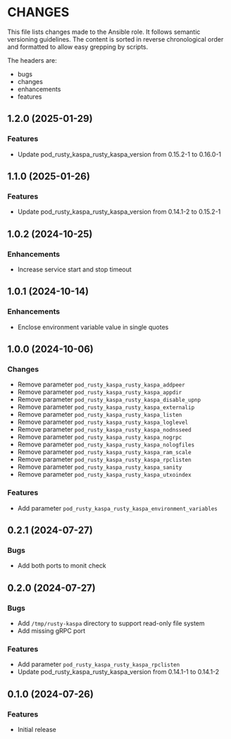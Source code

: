# CHANGES

This file lists changes made to the Ansible role. It follows semantic versioning
guidelines. The content is sorted in reverse chronological order and formatted
to allow easy grepping by scripts.

The headers are:
- bugs
- changes
- enhancements
- features

## 1.2.0 (2025-01-29)

### Features

- Update pod_rusty_kaspa_rusty_kaspa_version from 0.15.2-1 to 0.16.0-1

## 1.1.0 (2025-01-26)

### Features

- Update pod_rusty_kaspa_rusty_kaspa_version from 0.14.1-2 to 0.15.2-1

## 1.0.2 (2024-10-25)

### Enhancements

- Increase service start and stop timeout

## 1.0.1 (2024-10-14)

### Enhancements

- Enclose environment variable value in single quotes

## 1.0.0 (2024-10-06)

### Changes

- Remove parameter `pod_rusty_kaspa_rusty_kaspa_addpeer`
- Remove parameter `pod_rusty_kaspa_rusty_kaspa_appdir`
- Remove parameter `pod_rusty_kaspa_rusty_kaspa_disable_upnp`
- Remove parameter `pod_rusty_kaspa_rusty_kaspa_externalip`
- Remove parameter `pod_rusty_kaspa_rusty_kaspa_listen`
- Remove parameter `pod_rusty_kaspa_rusty_kaspa_loglevel`
- Remove parameter `pod_rusty_kaspa_rusty_kaspa_nodnsseed`
- Remove parameter `pod_rusty_kaspa_rusty_kaspa_nogrpc`
- Remove parameter `pod_rusty_kaspa_rusty_kaspa_nologfiles`
- Remove parameter `pod_rusty_kaspa_rusty_kaspa_ram_scale`
- Remove parameter `pod_rusty_kaspa_rusty_kaspa_rpclisten`
- Remove parameter `pod_rusty_kaspa_rusty_kaspa_sanity`
- Remove parameter `pod_rusty_kaspa_rusty_kaspa_utxoindex`

### Features

- Add parameter `pod_rusty_kaspa_rusty_kaspa_environment_variables`

## 0.2.1 (2024-07-27)

### Bugs

- Add both ports to monit check

## 0.2.0 (2024-07-27)

### Bugs

- Add `/tmp/rusty-kaspa` directory to support read-only file system
- Add missing gRPC port

### Features

- Add parameter `pod_rusty_kaspa_rusty_kaspa_rpclisten`
- Update pod_rusty_kaspa_rusty_kaspa_version from 0.14.1-1 to 0.14.1-2

## 0.1.0 (2024-07-26)

### Features

- Initial release
